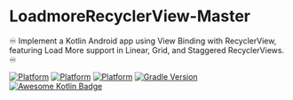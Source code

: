 # LoadmoreRecyclerView-Master

♾️ Implement a Kotlin Android app using View Binding with RecyclerView, featuring Load More support in Linear, Grid, and Staggered RecyclerViews. ♾️ 

[![Platform](https://img.shields.io/badge/platform-Android-yellow.svg)](https://www.android.com)
[![Platform](https://img.shields.io/badge/View-Binding-view)](https://www.android.com)
[![Platform](https://img.shields.io/badge/RecyclerView-Adapter-view)](https://www.android.com)
[![Gradle Version](https://img.shields.io/badge/gradle-6.7-green.svg)](https://docs.gradle.org/current/release-notes)
[![Awesome Kotlin Badge](https://kotlin.link/awesome-kotlin.svg)](https://github.com/KotlinBy/awesome-kotlin)
